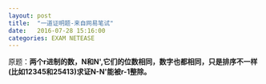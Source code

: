 ```yaml
---
layout: post
title:  "一道证明题-来自网易笔试"
date:   2016-07-28 15:16:00
categories: EXAM NETEASE
---
```

原题：**两个r进制的数，N和N',它们的位数相同，数字也都相同，只是排序不一样(比如12345和25413)求证N-N'能被r-1整除。**
